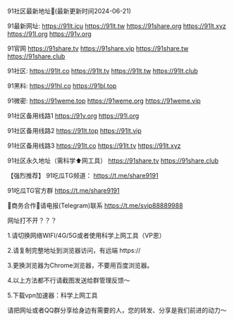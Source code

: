 91社区最新地址👋(最新更新时间2024-06-21)

91最新网址: https://91lt.icu  https://91lt.tw https://91share.org https://91lt.xyz https://91l.org https://91v.org

91官网 https://91share.tv https://91share.vip https://91share.tw https://91share.club

91社区: https://91lt.co https://91lt.tv https://91lt.tw https://91lt.club

91黑料: https://91hl.co https://91bl.top

91微密: https://91weme.top https://91weme.org https://91weme.vip

91社区备用线路1 https://91v.org https://91l.org

91社区备用线路2 https://91lt.top https://91lt.vip 

91社区备用线路3 https://91lt.co https://91lt.tv https://91lt.xyz

91社区永久地址（需科学⬆️网工具） https://91share.tv https://91share.club

【强烈推荐】 91吃瓜TG频道： https://t.me/share9191

91吃瓜TG官方群 https://t.me/share9191

🤝商务合作🤝请电报(Telegram)联系 https://t.me/svip88889988

网址打不开？？？

1.请切换网络WIFI/4G/5G或者使用科学上网工具（VP恩）

2.请复制完整地址到浏览器访问，有远端 https://

3.更换浏览器为Chrome浏览器，不要用百度浏览器。

4.以上方法都不行请截图发送给群管理反馈～

5.下载vpn加速器：科学上网工具

请把网址或者QQ群分享给身边有需要的人，您的转发、分享是我们前进的动力～
